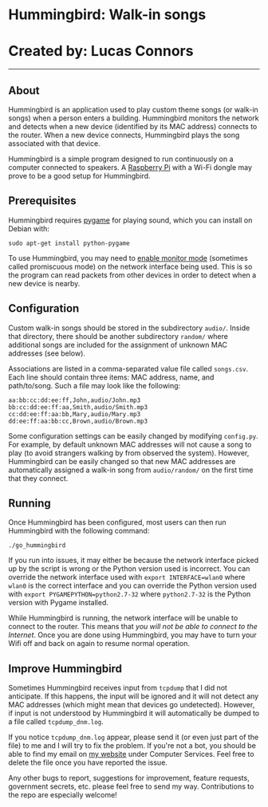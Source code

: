 # Hummingbird: Walk-in songs
# Created by: Lucas Connors

***

## About

Hummingbird is an application used to play custom theme songs (or walk-in songs) when a person enters a building. Hummingbird monitors the network and detects when a new device (identified by its MAC address) connects to the router. When a new device connects, Hummingbird plays the song associated with that device.

Hummingbird is a simple program designed to run continuously on a computer connected to speakers. A [Raspberry Pi](http://www.raspberrypi.org/) with a Wi-Fi dongle may prove to be a good setup for Hummingbird.

## Prerequisites

Hummingbird requires [pygame](http://www.pygame.org/download.shtml) for playing sound, which you can install on Debian with:

`sudo apt-get install python-pygame`

To use Hummingbird, you may need to [enable monitor mode](http://wiki.wireshark.org/CaptureSetup/WLAN#Turning_on_monitor_mode) (sometimes called promiscuous mode) on the network interface being used. This is so the program can read packets from other devices in order to detect when a new device is nearby.

## Configuration

Custom walk-in songs should be stored in the subdirectory `audio/`. Inside that directory, there should be another subdirectory `random/` where additional songs are included for the assignment of unknown MAC addresses (see below).

Associations are listed in a comma-separated value file called `songs.csv`. Each line should contain three items: MAC address, name, and path/to/song. Such a file may look like the following:

	aa:bb:cc:dd:ee:ff,John,audio/John.mp3
	bb:cc:dd:ee:ff:aa,Smith,audio/Smith.mp3
	cc:dd:ee:ff:aa:bb,Mary,audio/Mary.mp3
	dd:ee:ff:aa:bb:cc,Brown,audio/Brown.mp3

Some configuration settings can be easily changed by modifying `config.py`. For example, by default unknown MAC addresses will not cause a song to play (to avoid strangers walking by from observed the system). However, Hummingbird can be easily changed so that new MAC addresses are automatically assigned a walk-in song from `audio/random/` on the first time that they connect.

## Running

Once Hummingbird has been configured, most users can then run Hummingbird with the following command:

`./go_hummingbird`

If you run into issues, it may either be because the network interface picked up by the script is wrong or the Python version used is incorrect. You can override the network interface used with `export INTERFACE=wlan0` where `wlan0` is the correct interface and you can override the Python version used with `export PYGAMEPYTHON=python2.7-32` where `python2.7-32` is the Python version with Pygame installed.

While Hummingbird is running, the network interface will be unable to connect to the router. This means that *you will not be able to connect to the Internet*. Once you are done using Hummingbird, you may have to turn your Wifi off and back on again to resume normal operation.

## Improve Hummingbird

Sometimes Hummingbird receives input from `tcpdump` that I did not anticipate. If this happens, the input will be ignored and it will not detect any MAC addresses (which might mean that devices go undetected). However, if input is not understood by Hummingbird it will automatically be dumped to a file called `tcpdump_dnm.log`.

If you notice `tcpdump_dnm.log` appear, please send it (or even just part of the file) to me  and I will try to fix the problem. If you're not a bot, you should be able to find my email on [my website](http://revolutiontech.ca/) under Computer Services. Feel free to delete the file once you have reported the issue.

Any other bugs to report, suggestions for improvement, feature requests, government secrets, etc. please feel free to send my way. Contributions to the repo are especially welcome!
